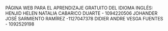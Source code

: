 PÁGINA WEB PARA EL APRENDIZAJE GRATUITO DEL IDIOMA INGLÉS:
HENJID
HELEN NATALIA CABARICO DUARTE - 1094220506
JOHANDER JOSÉ SARMIENTO RAMÍREZ -1127047378
DIDIER ANDRE VESGA FUENTES - 1092529198

